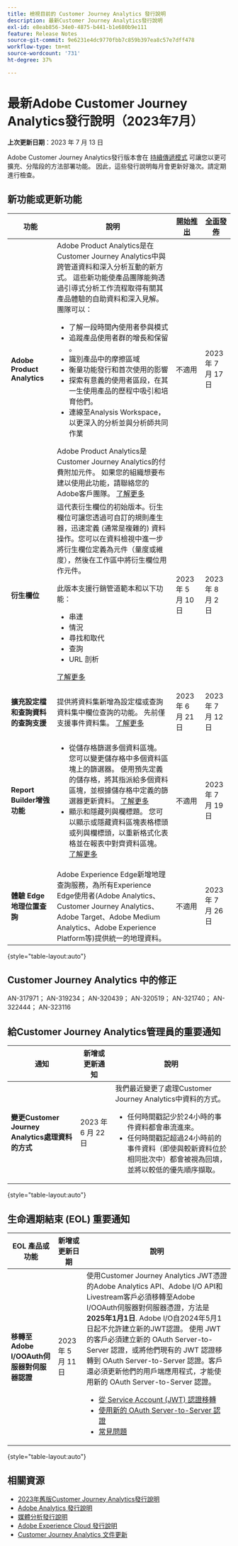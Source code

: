 ```yaml
---
title: 檢視目前的 Customer Journey Analytics 發行說明
description: 最新Customer Journey Analytics發行說明
exl-id: e8eab856-34e0-4875-b441-b1e680b9e111
feature: Release Notes
source-git-commit: 9e6231e4dc9770fbb7c859b397ea8c57e7dff478
workflow-type: tm+mt
source-wordcount: '731'
ht-degree: 37%

---
```


# 最新Adobe Customer Journey Analytics發行說明（2023年7月）

**上次更新日期**：2023 年 7 月 13 日

Adobe Customer Journey Analytics發行版本會在 [持續傳遞模式](releases.md) 可讓您以更可擴充、分階段的方法部署功能。 因此，這些發行說明每月會更新好幾次。請定期進行檢查。

## 新功能或更新功能

| 功能 | 說明 | [開始推出](releases.md) | [全面發佈](releases.md) |
| ----------- | ---------- | ------- | ---- |
| **Adobe Product Analytics** | Adobe Product Analytics是在Customer Journey Analytics中與跨管道資料和深入分析互動的新方式。 這些新功能使產品團隊能夠透過引導式分析工作流程取得有關其產品體驗的自助資料和深入見解。團隊可以：<ul><li>了解一段時間內使用者參與模式&#x200B;</li><li>追蹤產品使用者群的增長和保留&#x200B;。</li><li>識別產品中的摩擦區域</li><li>衡量功能發行和&#x200B;首次使用的影響</li><li>探索有意義的使用者區段，在其一生使用產品的歷程中吸引和培育&#x200B;他們。</li><li>連線至Analysis Workspace，以更深入的分析並與分析師共同作業</li></ul>Adobe Product Analytics是Customer Journey Analytics的付費附加元件。 如果您的組織想要布建以使用此功能，請聯絡您的Adobe客戶團隊。 [了解更多](/help/guided-analysis/overview.md) | 不適用 | 2023 年 7 月 17 日 |
| **衍生欄位** | 這代表衍生欄位的初始版本。衍生欄位可讓您透過可自訂的規則產生器，迅速定義 (通常是複雜的) 資料操作。您可以在資料檢視中進一步將衍生欄位定義為元件（量度或維度），然後在工作區中將衍生欄位用作元件。<p>此版本支援行銷管道範本和以下功能：</p><ul><li>串連</li><li>情況</li><li>尋找和取代</li><li>查詢</li><li>URL 剖析</li></ul> <p>[了解更多](/help/data-views/derived-fields/derived-fields.md)</p> | 2023 年 5 月 10 日 | 2023 年 8 月 2 日 |
| **擴充設定檔和查詢資料的查詢支援** | 提供將資料集新增為設定檔或查詢資料集中欄位查詢的功能。 先前僅支援事件資料集。 [了解更多](/help/connections/create-connection.md) | 2023 年 6 月 21 日 | 2023 年 7 月 12 日 |
| **Report Builder增強功能** | <ul><li>從儲存格篩選多個資料區塊。 您可以變更儲存格中多個資料區塊上的篩選器。 使用預先定義的儲存格，將其指派給多個資料區塊，並根據儲存格中定義的篩選器更新資料。 [了解更多](https://experienceleague.adobe.com/docs/analytics-platform/using/cja-reportbuilder/select-data-view.html?lang=en)</li><li>顯示和隱藏列與欄標題。 您可以顯示或隱藏資料區塊表格標頭或列與欄標頭，以重新格式化表格並在報表中對齊資料區塊。 [了解更多](https://experienceleague.adobe.com/docs/analytics-platform/using/cja-reportbuilder/create-a-data-block.html?lang=en#build-the-data-block)</li></ul> | 不適用 | 2023 年 7 月 19 日 |
| **體驗 Edge 地理位置查詢** | Adobe Experience Edge新增地理查詢服務，為所有Experience Edge使用者(Adobe Analytics、Customer Journey Analytics、Adobe Target、Adobe Medium Analytics、Adobe Experience Platform等)提供統一的地理資料。 | 不適用 | 2023 年 7 月 26 日 |

{style="table-layout:auto"}

## Customer Journey Analytics 中的修正

AN-317971； AN-319234； AN-320439； AN-320519； AN-321740； AN-322444； AN-323116

## 給Customer Journey Analytics管理員的重要通知

| 通知 | 新增或更新通知 | 說明 |
| --- | --- | --- |
| **變更Customer Journey Analytics處理資料的方式** | 2023 年 6 月 22 日 | 我們最近變更了處理Customer Journey Analytics中資料的方式。<ul><li>任何時間戳記少於24小時的事件資料都會串流進來。</li><li>任何時間戳記超過24小時前的事件資料（即使與較新資料位於相同批次中）都會被視為回填，並將以較低的優先順序擷取。</li></ul> |

{style="table-layout:auto"}

## 生命週期結束 (EOL) 重要通知

| EOL 產品或功能 | 新增或更新日期 | 說明 |
| --- | --- | --- |
| **移轉至Adobe I/OOAuth伺服器對伺服器認證** | 2023 年 5 月 11 日 | 使用Customer Journey Analytics JWT憑證的Adobe Analytics API、Adobe I/O API和Livestream客戶必須移轉至Adobe I/OOAuth伺服器對伺服器憑證，方法是 **2025年1月1日**. Adobe I/O自2024年5月1日起不允許建立新的JWT認證。 使用 JWT 的客戶必須建立新的 OAuth Server-to-Server 認證，或將他們現有的 JWT 認證移轉到 OAuth Server-to-Server 認證。客戶還必須更新他們的用戶端應用程式，才能使用新的 OAuth Server-to-Server 認證。 <ul><li>[從 Service Account (JWT) 認證移轉](https://developer.adobe.com/developer-console/docs/guides/authentication/ServerToServerAuthentication/migration/)</li><li>[使用新的 OAuth Server-to-Server 認證](https://developer.adobe.com/developer-console/docs/guides/authentication/ServerToServerAuthentication/implementation/)</li><li>[常見問題](https://developer.adobe.com/developer-console/docs/guides/authentication/ServerToServerAuthentication/faqs/)</li></ul> |

{style="table-layout:auto"}


## 相關資源

* [2023年舊版Customer Journey Analytics發行說明](/help/release-notes/2023.md)
* [Adobe Analytics 發行說明](https://experienceleague.adobe.com/docs/analytics/release-notes/latest.html?lang=zh-Hant)
* [媒體分析發行說明](https://experienceleague.adobe.com/docs/media-analytics/using/additional-resources/release-notes.html?lang=zh-Hant)
* [Adobe Experience Cloud 發行說明](https://experienceleague.adobe.com/docs/release-notes/experience-cloud/current.html?lang=zh-Hant)
* [Customer Journey Analytics 文件更新](/help/release-notes/doc-changes.md)
